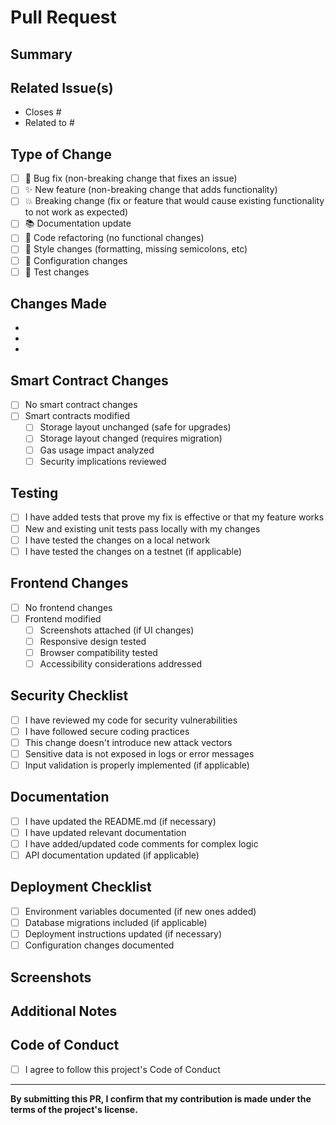 # Pull Request

## Summary
<!-- Provide a brief description of the changes in this PR -->

## Related Issue(s)
<!-- Link to related issues using "Closes #123" or "Fixes #123" -->
- Closes #
- Related to #

## Type of Change
<!-- Mark the relevant option with an "x" -->
- [ ] 🐛 Bug fix (non-breaking change that fixes an issue)
- [ ] ✨ New feature (non-breaking change that adds functionality)
- [ ] 💥 Breaking change (fix or feature that would cause existing functionality to not work as expected)
- [ ] 📚 Documentation update
- [ ] 🧹 Code refactoring (no functional changes)
- [ ] 🎨 Style changes (formatting, missing semicolons, etc)
- [ ] 🔧 Configuration changes
- [ ] 🧪 Test changes

## Changes Made
<!-- Describe the changes you made -->
-
-
-

## Smart Contract Changes
<!-- If this PR affects smart contracts, please fill out this section -->
- [ ] No smart contract changes
- [ ] Smart contracts modified
  - [ ] Storage layout unchanged (safe for upgrades)
  - [ ] Storage layout changed (requires migration)
  - [ ] Gas usage impact analyzed
  - [ ] Security implications reviewed

## Testing
- [ ] I have added tests that prove my fix is effective or that my feature works
- [ ] New and existing unit tests pass locally with my changes
- [ ] I have tested the changes on a local network
- [ ] I have tested the changes on a testnet (if applicable)

## Frontend Changes
<!-- If this PR affects the frontend, please fill out this section -->
- [ ] No frontend changes
- [ ] Frontend modified
  - [ ] Screenshots attached (if UI changes)
  - [ ] Responsive design tested
  - [ ] Browser compatibility tested
  - [ ] Accessibility considerations addressed

## Security Checklist
- [ ] I have reviewed my code for security vulnerabilities
- [ ] I have followed secure coding practices
- [ ] This change doesn't introduce new attack vectors
- [ ] Sensitive data is not exposed in logs or error messages
- [ ] Input validation is properly implemented (if applicable)

## Documentation
- [ ] I have updated the README.md (if necessary)
- [ ] I have updated relevant documentation
- [ ] I have added/updated code comments for complex logic
- [ ] API documentation updated (if applicable)

## Deployment Checklist
- [ ] Environment variables documented (if new ones added)
- [ ] Database migrations included (if applicable)
- [ ] Deployment instructions updated (if necessary)
- [ ] Configuration changes documented

## Screenshots
<!-- If your changes affect the UI, please add screenshots here -->

## Additional Notes
<!-- Add any additional notes, considerations, or context for reviewers -->

## Code of Conduct
- [ ] I agree to follow this project's Code of Conduct

---

**By submitting this PR, I confirm that my contribution is made under the terms of the project's license.**